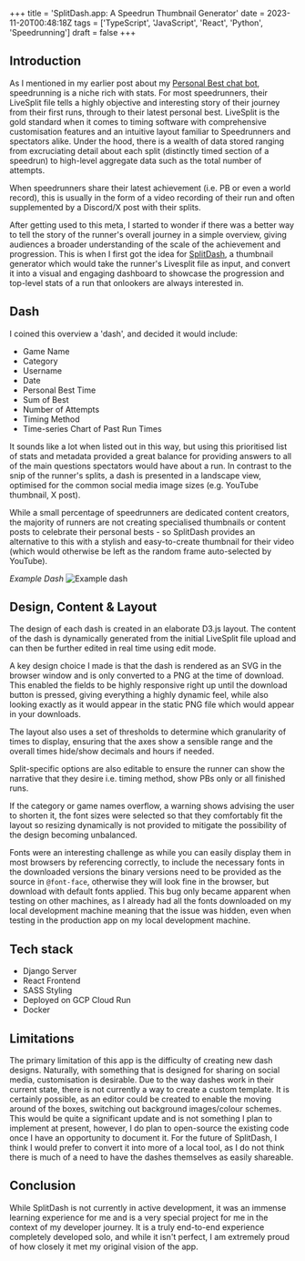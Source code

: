 +++
title = 'SplitDash.app: A Speedrun Thumbnail Generator'
date = 2023-11-20T00:48:18Z
tags = ['TypeScript', 'JavaScript', 'React', 'Python', 'Speedrunning']
draft = false
+++

## Introduction
As I mentioned in my earlier post about my [Personal Best chat bot](https://blog.tomdeabreu.uk/srdc-twitch-pb-bot), speedrunning is a niche rich with stats. For most speedrunners, their LiveSplit file tells a highly objective and interesting story of their journey from their first runs, through to their latest personal best. LiveSplit is the gold standard when it comes to timing software with comprehensive customisation features and an intuitive layout familiar to Speedrunners and spectators alike. Under the hood, there is a wealth of data stored ranging from excruciating detail about each split (distinctly timed section of a speedrun) to high-level aggregate data such as the total number of attempts.

When speedrunners share their latest achievement (i.e. PB or even a world record), this is usually in the form of a video recording of their run and often supplemented by a Discord/X post with their splits.

After getting used to this meta, I started to wonder if there was a better way to tell the story of the runner's overall journey in a simple overview, giving audiences a broader understanding of the scale of the achievement and progression. This is when I first got the idea for [SplitDash](https://splitdash.app), a thumbnail generator which would take the runner's Livesplit file as input, and convert it into a visual and engaging dashboard to showcase the progression and top-level stats of a run that onlookers are always interested in.

## Dash
I coined this overview a 'dash', and decided it would include:
- Game Name
- Category
- Username
- Date
- Personal Best Time
- Sum of Best
- Number of Attempts
- Timing Method
- Time-series Chart of Past Run Times

It sounds like a lot when listed out in this way, but using this prioritised list of stats and metadata provided a great balance for providing answers to all of the main questions spectators would have about a run. In contrast to the snip of the runner's splits, a dash is presented in a landscape view, optimised for the common social media image sizes (e.g. YouTube thumbnail, X post). 

While a small percentage of speedrunners are dedicated content creators, the majority of runners are not creating specialised thumbnails or content posts to celebrate their personal bests - so SplitDash provides an alternative to this with a stylish and easy-to-create thumbnail for their video (which would otherwise be left as the random frame auto-selected by YouTube).

*Example Dash*
![Example dash](img/Multiple_Mario_Games_3D_Mario_602.png)

## Design, Content & Layout
The design of each dash is created in an elaborate D3.js layout. The content of the dash is dynamically generated from the initial LiveSplit file upload and can then be further edited in real time using edit mode.

A key design choice I made is that the dash is rendered as an SVG in the browser window and is only converted to a PNG at the time of download. This enabled the fields to be highly responsive right up until the download button is pressed, giving everything a highly dynamic feel, while also looking exactly as it would appear in the static PNG file which would appear in your downloads.

The layout also uses a set of thresholds to determine which granularity of times to display, ensuring that the axes show a sensible range and the overall times hide/show decimals and hours if needed.

Split-specific options are also editable to ensure the runner can show the narrative that they desire i.e. timing method, show PBs only or all finished runs.

If the category or game names overflow, a warning shows advising the user to shorten it, the font sizes were selected so that they comfortably fit the layout so resizing dynamically is not provided to mitigate the possibility of the design becoming unbalanced.

Fonts were an interesting challenge as while you can easily display them in most browsers by referencing correctly, to include the necessary fonts in the downloaded versions the binary versions need to be provided as the source in `@font-face`, otherwise they will look fine in the browser, but download with default fonts applied. This bug only became apparent when testing on other machines, as I already had all the fonts downloaded on my local development machine meaning that the issue was hidden, even when testing in the production app on my local development machine.

## Tech stack
- Django Server
- React Frontend
- SASS Styling
- Deployed on GCP Cloud Run
- Docker

## Limitations
The primary limitation of this app is the difficulty of creating new dash designs. Naturally, with something that is designed for sharing on social media, customisation is desirable. Due to the way dashes work in their current state, there is not currently a way to create a custom template. It is certainly possible, as an editor could be created to enable the moving around of the boxes, switching out background images/colour schemes. This would be quite a significant update and is not something I plan to implement at present, however, I do plan to open-source the existing code once I have an opportunity to document it. For the future of SplitDash, I think I would prefer to convert it into more of a local tool, as I do not think there is much of a need to have the dashes themselves as easily shareable.

## Conclusion
While SplitDash is not currently in active development, it was an immense learning experience for me and is a very special project for me in the context of my developer journey. It is a truly end-to-end experience completely developed solo, and while it isn't perfect, I am extremely proud of how closely it met my original vision of the app.